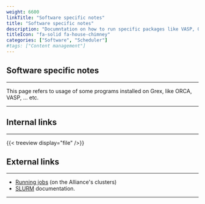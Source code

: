 ```yaml
---
weight: 6600
linkTitle: "Software specific notes"
title: "Software specific notes"
description: "Documntation on how to run specific packages like VASP, ORCA, ... etc."
titleIcon: "fa-solid fa-house-chimney"
categories: ["Software", "Scheduler"]
#tags: ["Content management"]
---
```


## Software specific notes
---

This page refers to usage of some programs installed on Grex, like ORCA, VASP, ... etc.

---

## Internal links
---

{{< treeview display="file" />}}


## External links 
---

* [Running jobs](https://docs.alliancecan.ca/wiki/Running_jobs) (on the Alliance's clusters)
* [SLURM](https://slurm.schedmd.com/documentation.html) documentation.

---

<!-- Changes and update:
* 
*
*
-->
